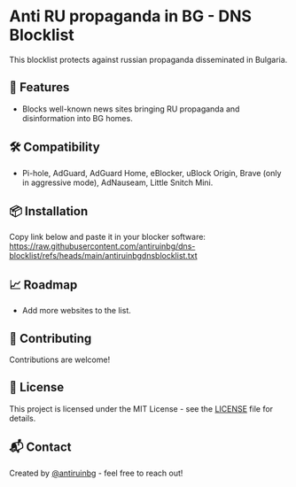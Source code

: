 # Anti RU propaganda in BG - DNS Blocklist

This blocklist protects against russian propaganda disseminated in Bulgaria.

## 🚀 Features

- Blocks well-known news sites bringing RU propaganda and disinformation into BG homes.

## 🛠️ Compatibility

- Pi-hole, AdGuard, AdGuard Home, eBlocker, uBlock Origin, Brave (only in aggressive mode), AdNauseam, Little Snitch Mini.

## 📦 Installation

Copy link below and paste it in your blocker software:
https://raw.githubusercontent.com/antiruinbg/dns-blocklist/refs/heads/main/antiruinbgdnsblocklist.txt

## 📈 Roadmap

- Add more websites to the list.

## 🤝 Contributing

Contributions are welcome!

## 📄 License

This project is licensed under the MIT License - see the [LICENSE](LICENSE) file for details.

## 📬 Contact

Created by [@antiruinbg](https://github.com/antiruinbg) - feel free to reach out!

